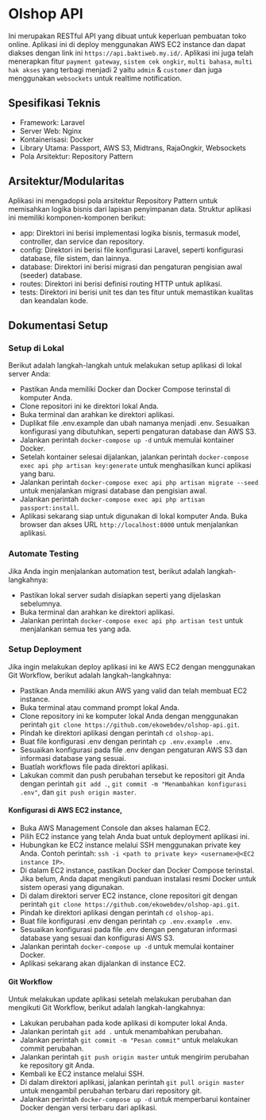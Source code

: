 # Olshop API

Ini merupakan RESTful API yang dibuat untuk keperluan pembuatan toko online. Aplikasi ini di deploy menggunakan AWS EC2 instance dan dapat diakses dengan link ini `https://api.baktiweb.my.id/`. Aplikasi ini juga telah menerapkan fitur `payment gateway`, `sistem cek ongkir`, `multi bahasa`, `multi hak akses` yang terbagi menjadi 2 yaitu `admin` & `customer` dan juga menggunakan `websockets` untuk realtime notification.

## Spesifikasi Teknis

-   Framework: Laravel
-   Server Web: Nginx
-   Kontainerisasi: Docker
-   Library Utama: Passport, AWS S3, Midtrans, RajaOngkir, Websockets
-   Pola Arsitektur: Repository Pattern

## Arsitektur/Modularitas

Aplikasi ini mengadopsi pola arsitektur Repository Pattern untuk memisahkan logika bisnis dari lapisan penyimpanan data. Struktur aplikasi ini memiliki komponen-komponen berikut:

-   app: Direktori ini berisi implementasi logika bisnis, termasuk model, controller, dan service dan repository.
-   config: Direktori ini berisi file konfigurasi Laravel, seperti konfigurasi database, file sistem, dan lainnya.
-   database: Direktori ini berisi migrasi dan pengaturan pengisian awal (seeder) database.
-   routes: Direktori ini berisi definisi routing HTTP untuk aplikasi.
-   tests: Direktori ini berisi unit tes dan tes fitur untuk memastikan kualitas dan keandalan kode.

## Dokumentasi Setup

### Setup di Lokal

Berikut adalah langkah-langkah untuk melakukan setup aplikasi di lokal server Anda:

-   Pastikan Anda memiliki Docker dan Docker Compose terinstal di komputer Anda.
-   Clone repositori ini ke direktori lokal Anda.
-   Buka terminal dan arahkan ke direktori aplikasi.
-   Duplikat file .env.example dan ubah namanya menjadi .env. Sesuaikan konfigurasi yang dibutuhkan, seperti pengaturan database dan AWS S3.
-   Jalankan perintah `docker-compose up -d` untuk memulai kontainer Docker.
-   Setelah kontainer selesai dijalankan, jalankan perintah `docker-compose exec api php artisan key:generate` untuk menghasilkan kunci aplikasi yang baru.
-   Jalankan perintah `docker-compose exec api php artisan migrate --seed` untuk menjalankan migrasi database dan pengisian awal.
-   Jalankan perintah `docker-compose exec api php artisan passport:install`.
-   Aplikasi sekarang siap untuk digunakan di lokal komputer Anda. Buka browser dan akses URL `http://localhost:8000` untuk menjalankan aplikasi.

### Automate Testing

Jika Anda ingin menjalankan automation test, berikut adalah langkah-langkahnya:

-   Pastikan lokal server sudah disiapkan seperti yang dijelaskan sebelumnya.
-   Buka terminal dan arahkan ke direktori aplikasi.
-   Jalankan perintah `docker-compose exec api php artisan test` untuk menjalankan semua tes yang ada.

### Setup Deployment

Jika ingin melakukan deploy aplikasi ini ke AWS EC2 dengan menggunakan Git Workflow, berikut adalah langkah-langkahnya:

-   Pastikan Anda memiliki akun AWS yang valid dan telah membuat EC2 instance.
-   Buka terminal atau command prompt lokal Anda.
-   Clone repository ini ke komputer lokal Anda dengan menggunakan perintah `git clone https://github.com/ekowebdev/olshop-api.git`.
-   Pindah ke direktori aplikasi dengan perintah `cd olshop-api`.
-   Buat file konfigurasi .env dengan perintah `cp .env.example .env`.
-   Sesuaikan konfigurasi pada file .env dengan pengaturan AWS S3 dan informasi database yang sesuai.
-   Buatlah workflows file pada direktori aplikasi.
-   Lakukan commit dan push perubahan tersebut ke repositori git Anda dengan perintah `git add .`, `git commit -m "Menambahkan konfigurasi .env"`, dan `git push origin master`.

#### Konfigurasi di AWS EC2 instance,

-   Buka AWS Management Console dan akses halaman EC2.
-   Pilih EC2 instance yang telah Anda buat untuk deployment aplikasi ini.
-   Hubungkan ke EC2 instance melalui SSH menggunakan private key Anda. Contoh perintah: `ssh -i <path to private key> <username>@<EC2 instance IP>`.
-   Di dalam EC2 instance, pastikan Docker dan Docker Compose terinstal. Jika belum, Anda dapat mengikuti panduan instalasi resmi Docker untuk sistem operasi yang digunakan.
-   Di dalam direktori server EC2 instance, clone repositori git dengan perintah `git clone https://github.com/ekowebdev/olshop-api.git`.
-   Pindah ke direktori aplikasi dengan perintah `cd olshop-api`.
-   Buat file konfigurasi .env dengan perintah `cp .env.example .env`.
-   Sesuaikan konfigurasi pada file .env dengan pengaturan informasi database yang sesuai dan konfigurasi AWS S3.
-   Jalankan perintah `docker-compose up -d` untuk memulai kontainer Docker.
-   Aplikasi sekarang akan dijalankan di instance EC2.

#### Git Workflow

Untuk melakukan update aplikasi setelah melakukan perubahan dan mengikuti Git Workflow, berikut adalah langkah-langkahnya:

-   Lakukan perubahan pada kode aplikasi di komputer lokal Anda.
-   Jalankan perintah `git add .` untuk menambahkan perubahan.
-   Jalankan perintah `git commit -m "Pesan commit"` untuk melakukan commit perubahan.
-   Jalankan perintah `git push origin master` untuk mengirim perubahan ke repository git Anda.
-   Kembali ke EC2 instance melalui SSH.
-   Di dalam direktori aplikasi, jalankan perintah `git pull origin master` untuk mengambil perubahan terbaru dari repository git.
-   Jalankan perintah `docker-compose up -d` untuk memperbarui kontainer Docker dengan versi terbaru dari aplikasi.
